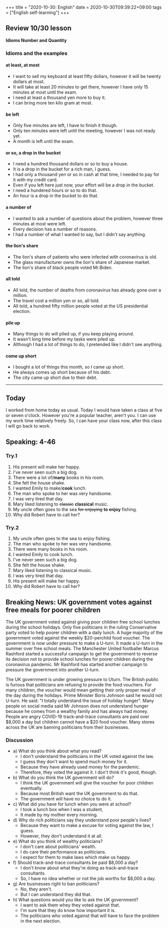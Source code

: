 +++
title =  "2020-10-30: English"
date = 2020-10-30T09:39:22+09:00
tags = ["English self-learning"]
+++
## Review 10/30 lesson

**Idioms Number and Quantity**

### Idioms and the examples

#### at least, at most

* I want to sell my keyboard at least fifty dollars, 
    however it will be twenty dollars at most.
* It will take at least 20 minutes to get there,
    however I have only 15 minutes at most until the exam.
* I need at least a thousand yen more to buy it.
* I can bring more ten kilo gram at most.

#### be left

* Only five minutes are left, I have to finish it though.
* Only ten minutes were left until the meeting, however I was not ready yet.
* A month is left until the exam.

#### or so, a drop in the bucket

* I need a hundred thousand dollars or so to buy a house.
* It is a drop in the bucket for a rich man, I guess.
* I had only a thousand yen or so in cash at that time,
    I needed to pay for it with my credit card.
* Even if you left here just now, your effort will be a drop in the bucket.
* I need a hundered hours or so to do that.
* An hour is a drop in the bucket to do that.

#### a number of

* I wanted to ask a number of questions about the problem, 
    however three minutes at most were left.
* Every decision has a number of reasons.
* I had a number of what I wanted to say, but I didn't say anything.

#### the lion's share

* The lion's share of patients who were infected with coronavirus is old.
* The glass manufacturer owns the lion's share of Japanese market.
* The lion's share of black people voted Mr.Biden.

#### all told

* All told, the number of deaths from coronavirus has already gone over a million.
* The travel cost a million yen or so, all told.
* All told, a hundred fifty million people voted at the US presidential election.

#### pile up

* Many things to do will piled up, if you keep playing around.
* It wasn't long time before my tasks were piled up.
* Although I had a lot of things to do, I pretended like I didn't see anything.

#### come up short

* I bought a lot of things this month, so I came up short.
* He always comes up short because of his debt.
* The city came up short due to their debt.

- - -

## Today

I worked from home today as usual.
Today I would have taken a class at five or seven o'clock.
However you're a popular teacher, aren't you.
I can use my work time relatively freely.
So, I can have your class now, after this class I will go back to work.

## Speaking: 4-46 

### Try.1

1. His present will make her happy.
2. I've never seen such a big dog.
3. There were a lot of/**many** books in his room.
4. She felt the house shake.
5. I wanted Emily to make/**cook** lunch.
6. The man who spoke to her was very handsome.
7. I was very tired that day.
8. Mary liked listening to ~~classic~~ **classical** music.
9. My uncle often goes to the sea ~~for enjoying~~ **to enjoy** fishing.
10. Why did Robert have to call her?

### Try.2

1. My uncle often goes to the sea to enjoy fishing.
2. The man who spoke to her was very handsome.
3. There were many books in his room.
4. I wanted Emily to cook lunch.
5. I've never seen such a big dog.
6. She felt the house shake.
7. Mary liked listening to classical music.
8. I was very tired that day.
9. His present will make her happy.
10. Why did Robert have to call her?

## Breaking News: UK government votes against free meals for poorer children

The UK government voted against giving poor children free school lunches during the school holidays. Only five politicians in the ruling Conservative party voted to help poorer children with a daily lunch. A huge majority of the government voted against the weekly $20-perchild food voucher. The government is now under pressure to make a U-turn. It made a U-turn in the summer over free school meals. The Manchester United footballer Marcus Rashford started a successful campaign to get the government to reverse its decision not to provide school lunches for poorer children during the coronavirus pandemic. Mr Rashford has started another campaign to pressure the government into another U-turn.

The UK government is under growing pressure to Uturn. The British public is furious that politicians are refusing to provide the food vouchers. For many children, the voucher would mean getting their only proper meal of the day during the holidays. Prime Minister Boris Johnson said he would not U-turn. He said: "I totally understand the issue of holiday hunger". Many people on social media said Mr Johnson does not understand hunger because he comes from a wealthy family and has always had money. People are angry COVID-19 track-and-trace consultants are paid over $8,000 a day but children cannot have a $20 food voucher. Many stores across the UK are banning politicians from their businesses.

### Discussion

* a) What do you think about what you read?
    - I don't understand the politicians in the UK voted against the law.
    - I guess they don't want to spend much money for it.
    - Because they have already used money for the pandemic.
    - Therefore, they voted the against it. I don't think it's good, though.
* b) What do you think the UK government will do?
    - I think the UK government will give the voucher for poor children eventually. 
    - Because most British want the UK government to do that.
    - The government will have no choice to do it.
* c) What did you have for lunch when you were at school?
    - I took a lunch box when I was a student, 
    - It made by my mother every morning.
* d) Why do rich politicians say they understand poor people's lives?
    - Because they want to make a excuse for voting against the law, I guess.
    - However, they don't understand it at all.
* e) What do you think of wealthy politicians?
    - I don't care about politicians' wealth.
    - I do care their performance as politicians.
    - I expect for them to make laws which make us happy.
* f) Should track-and-trace consultants be paid $8,000 a day?
    - I don't know about what they're doing as track-and-trace consultants.
    - So, I have no idea whether or not the job worths for $8,000 a day.
* g) Are businesses right to ban politicians?
    - No, they aren't.
    - But I can understand they did that.
* h) What questions would you like to ask the UK government?
    - I want to ask them whey they voted against that.
    - I'm sure that they do know how important it is.
    - The politicians who voted against that will have to face the problem in the next election.

